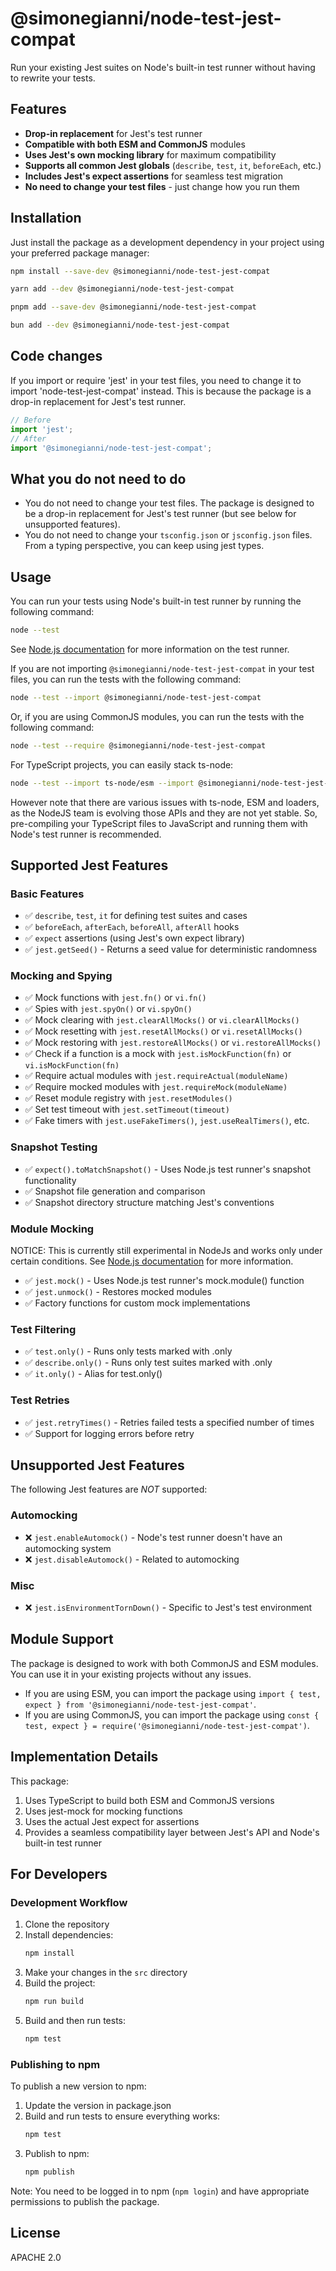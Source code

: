 # @simonegianni/node-test-jest-compat

Run your existing Jest suites on Node's built-in test runner without having to rewrite your tests.

## Features

- **Drop-in replacement** for Jest's test runner
- **Compatible with both ESM and CommonJS** modules
- **Uses Jest's own mocking library** for maximum compatibility
- **Supports all common Jest globals** (`describe`, `test`, `it`, `beforeEach`, etc.)
- **Includes Jest's expect assertions** for seamless test migration
- **No need to change your test files** - just change how you run them

## Installation

Just install the package as a development dependency in your project using your preferred package manager:

```bash
npm install --save-dev @simonegianni/node-test-jest-compat

yarn add --dev @simonegianni/node-test-jest-compat

pnpm add --save-dev @simonegianni/node-test-jest-compat

bun add --dev @simonegianni/node-test-jest-compat
```

## Code changes

If you import or require 'jest' in your test files, you need to change it to import 'node-test-jest-compat' instead. This is because the package is a drop-in replacement for Jest's test runner.

```javascript
// Before
import 'jest';
// After
import '@simonegianni/node-test-jest-compat';
```

## What you do not need to do

- You do not need to change your test files. The package is designed to be a drop-in replacement for Jest's test runner (but see below for unsupported features).
- You do not need to change your `tsconfig.json` or `jsconfig.json` files. From a typing perspective, you can keep using jest types.


## Usage

You can run your tests using Node's built-in test runner by running the following command:

```bash
node --test
```

See [Node.js documentation](https://nodejs.org/api/test.html#test_test) for more information on the test runner.

If you are not importing `@simonegianni/node-test-jest-compat` in your test files, you can run the tests with the following command:

```bash
node --test --import @simonegianni/node-test-jest-compat
```

Or, if you are using CommonJS modules, you can run the tests with the following command:

```bash
node --test --require @simonegianni/node-test-jest-compat
```

For TypeScript projects, you can easily stack ts-node:

```bash
node --test --import ts-node/esm --import @simonegianni/node-test-jest-compat
```

However note that there are various issues with ts-node, ESM and loaders, as the NodeJS team is evolving those APIs and they are not yet stable. So, pre-compiling your TypeScript files to JavaScript and running them with Node's test runner is recommended.

## Supported Jest Features

### Basic Features
- ✅ `describe`, `test`, `it` for defining test suites and cases
- ✅ `beforeEach`, `afterEach`, `beforeAll`, `afterAll` hooks
- ✅ `expect` assertions (using Jest's own expect library)
- ✅ `jest.getSeed()` - Returns a seed value for deterministic randomness

### Mocking and Spying
- ✅ Mock functions with `jest.fn()` or `vi.fn()`
- ✅ Spies with `jest.spyOn()` or `vi.spyOn()`
- ✅ Mock clearing with `jest.clearAllMocks()` or `vi.clearAllMocks()`
- ✅ Mock resetting with `jest.resetAllMocks()` or `vi.resetAllMocks()`
- ✅ Mock restoring with `jest.restoreAllMocks()` or `vi.restoreAllMocks()`
- ✅ Check if a function is a mock with `jest.isMockFunction(fn)` or `vi.isMockFunction(fn)`
- ✅ Require actual modules with `jest.requireActual(moduleName)`
- ✅ Require mocked modules with `jest.requireMock(moduleName)`
- ✅ Reset module registry with `jest.resetModules()`
- ✅ Set test timeout with `jest.setTimeout(timeout)`
- ✅ Fake timers with `jest.useFakeTimers()`, `jest.useRealTimers()`, etc.

### Snapshot Testing
- ✅ `expect().toMatchSnapshot()` - Uses Node.js test runner's snapshot functionality
- ✅ Snapshot file generation and comparison
- ✅ Snapshot directory structure matching Jest's conventions

### Module Mocking
NOTICE: This is currently still experimental in NodeJs and works only under certain conditions. See [Node.js documentation](https://nodejs.org/api/test.html#test_test_mocking) for more information.
- ✅ `jest.mock()` - Uses Node.js test runner's mock.module() function
- ✅ `jest.unmock()` - Restores mocked modules
- ✅ Factory functions for custom mock implementations

### Test Filtering
- ✅ `test.only()` - Runs only tests marked with .only
- ✅ `describe.only()` - Runs only test suites marked with .only
- ✅ `it.only()` - Alias for test.only()

### Test Retries
- ✅ `jest.retryTimes()` - Retries failed tests a specified number of times
- ✅ Support for logging errors before retry

## Unsupported Jest Features

The following Jest features are *NOT* supported:

### Automocking
- ❌ `jest.enableAutomock()` - Node's test runner doesn't have an automocking system
- ❌ `jest.disableAutomock()` - Related to automocking

### Misc
- ❌ `jest.isEnvironmentTornDown()` - Specific to Jest's test environment

## Module Support

The package is designed to work with both CommonJS and ESM modules. You can use it in your existing projects without any issues.

- If you are using ESM, you can import the package using `import { test, expect } from '@simonegianni/node-test-jest-compat'`.
- If you are using CommonJS, you can import the package using `const { test, expect } = require('@simonegianni/node-test-jest-compat')`.

## Implementation Details

This package:

1. Uses TypeScript to build both ESM and CommonJS versions
2. Uses jest-mock for mocking functions
3. Uses the actual Jest expect for assertions
4. Provides a seamless compatibility layer between Jest's API and Node's built-in test runner

## For Developers

### Development Workflow

1. Clone the repository
2. Install dependencies:
   ```bash
   npm install
   ```
3. Make your changes in the `src` directory
4. Build the project:
   ```bash
   npm run build
   ```
5. Build and then run tests:
   ```bash
   npm test
   ```

### Publishing to npm

To publish a new version to npm:

1. Update the version in package.json
2. Build and run tests to ensure everything works:
   ```bash
   npm test
   ```
3. Publish to npm:
   ```bash
   npm publish
   ```

Note: You need to be logged in to npm (`npm login`) and have appropriate permissions to publish the package.

## License

APACHE 2.0
